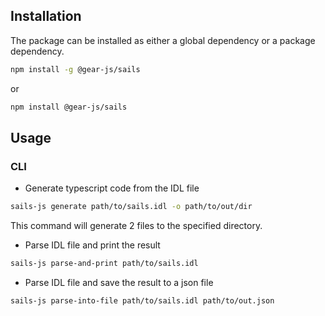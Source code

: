 ## Installation
The package can be installed as either a global dependency or a package dependency.

```bash
npm install -g @gear-js/sails
```
or
```bash
npm install @gear-js/sails
```

## Usage

### CLI
- Generate typescript code from the IDL file
```bash
sails-js generate path/to/sails.idl -o path/to/out/dir
```
This command will generate 2 files to the specified directory.

- Parse IDL file and print the result
```bash
sails-js parse-and-print path/to/sails.idl
```

- Parse IDL file and save the result to a json file
```bash
sails-js parse-into-file path/to/sails.idl path/to/out.json
```
